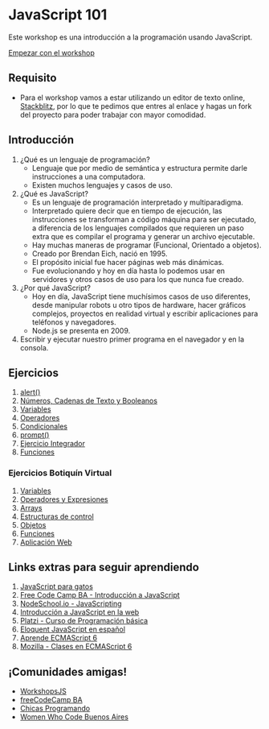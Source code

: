 # JavaScript 101

Este workshop es una introducción a la programación usando JavaScript.

[Empezar con el workshop](/ejercicios/conceptuales/01.md)

## Requisito

* Para el workshop vamos a estar utilizando un editor de texto online, [Stackblitz](https://stackblitz.com/fork/js), por lo que te pedimos que entres al enlace y hagas un fork del proyecto para poder trabajar con mayor comodidad.


## Introducción

1. ¿Qué es un lenguaje de programación?
    * Lenguaje que por medio de semántica y estructura permite darle instrucciones a una computadora.
    * Existen muchos lenguajes y casos de uso.
1. ¿Qué es JavaScript?
    * Es un lenguaje de programación interpretado y multiparadigma.
    * Interpretado quiere decir que en tiempo de ejecución, las instrucciones se transforman a código máquina para ser ejecutado, a diferencia de los lenguajes compilados que requieren un paso extra que es compilar el programa y generar un archivo ejecutable.
    * Hay muchas maneras de programar (Funcional, Orientado a objetos).
    * Creado por Brendan Eich, nació en 1995.
    * El propósito inicial fue hacer páginas web más dinámicas.
    * Fue evolucionando y hoy en día hasta lo podemos usar en servidores y otros casos de uso para los que nunca fue creado.
1. ¿Por qué JavaScript?
    * Hoy en día, JavaScript tiene muchísimos casos de uso diferentes, desde manipular robots u otro tipos de hardware, hacer gráficos complejos, proyectos en realidad virtual y escribir aplicaciones para teléfonos y navegadores.
    * Node.js se presenta en 2009.
1. Escribir y ejecutar nuestro primer programa en el navegador y en la consola.

## Ejercicios

1. [alert()](/ejercicios/conceptuales/01.md)
1. [Números, Cadenas de Texto y Booleanos](/ejercicios/conceptuales/02.md)
1. [Variables](/ejercicios/conceptuales/03.md)
1. [Operadores](/ejercicios/conceptuales/04.md)
1. [Condicionales](/ejercicios/conceptuales/05.md)
1. [prompt()](/ejercicios/conceptuales/06.md)
1. [Ejercicio Integrador](/ejercicios/conceptuales/07.md)
1. [Funciones](/ejercicios/conceptuales/08.md)

### Ejercicios Botiquín Virtual
1. [Variables](/ejercicios/botiquin/1_variables.md)
1. [Operadores y Expresiones](/ejercicios/botiquin/2_operadores_expresiones.md)
1. [Arrays](/ejercicios/botiquin/3_arrays.md)
1. [Estructuras de control](/ejercicios/botiquin/4_estructuras_control.md)
1. [Objetos](/ejercicios/botiquin/5_objetos.md)
1. [Funciones](/ejercicios/botiquin/6_funciones.md)
7. [Aplicación Web](/ejercicios/botiquin/7_aplicacion_web.md)

## Links extras para seguir aprendiendo

1. [JavaScript para gatos](https://jsparagatos.com/)
1. [Free Code Camp BA - Introducción a JavaScript](https://github.com/nhsz/intro-js)
1. [NodeSchool.io - JavaScripting](https://github.com/workshopper/javascripting)
1. [Introducción a JavaScript en la web](http://librosweb.es/libro/javascript/)
1. [Platzi - Curso de Programación básica](https://platzi.com/cursos/programacion-basica/)
1. [Eloquent JavaScript en español](http://hectorip.github.io/Eloquent-JavaScript-ES-online/)
1. [Aprende ECMAScript 6](https://carlosazaustre.es/ecmascript-6-el-nuevo-estandar-de-javascript/)
1. [Mozilla - Clases en ECMAScript 6](https://developer.mozilla.org/es/docs/Web/JavaScript/Referencia/Classes)

## ¡Comunidades amigas!

* [WorkshopsJS](https://github.com/workshopsjs)
* [freeCodeCamp BA](https://freecodecampba.org/)
* [Chicas Programando](http://chicasprogramando.com/)
* [Women Who Code Buenos Aires](https://www.womenwhocode.com/buenosaires)
